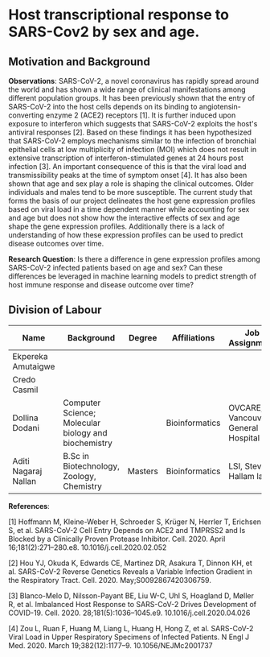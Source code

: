 # Host transcriptional response to SARS-Cov2 by sex and age.

## Motivation and Background



**Observations**: SARS-CoV-2, a novel coronavirus has rapidly spread around the world and has shown a wide range of clinical manifestations among different population groups. It has been previously shown that the entry of SARS-CoV-2 into the host cells depends on its binding to angiotensin-converting enzyme 2 (ACE2) receptors [1]. It is further induced upon exposure to interferon which suggests that SARS-CoV-2 exploits the host's antiviral responses [2]. Based on these findings it has been hypothesized that SARS-CoV-2 employs mechanisms similar to the infection of bronchial epithelial cells at low multiplicity of infection (MOI) which does not result in extensive transcription of interferon-stimulated genes at 24 hours post infection [3]. An important consequence of this is that the viral load and transmissibility peaks at the time of symptom onset [4]. It has also been shown that age and sex play a role is shaping the clinical outcomes. Older individuals and males tend to be more susceptible. The current study that forms the basis of our project delineates the host gene expression profiles based on viral load in a time dependent manner while accounting for sex and age but does not show how the interactive effects of sex and age shape the gene expression profiles. Additionally there is a lack of understanding of how these expression profiles can be used to predict disease outcomes over time. 

**Research Question**: Is there a difference in gene expression profiles among SARS-CoV-2 infected patients based on age and sex? Can these differences be leveraged in machine learning models to predict strength of host immune response and disease outcome over time? 

## Division of Labour 

| Name | Background | Degree | Affiliations | Job Assignment | Projected Contributions |
| ------------- | ------------- | ------------- | ------------- | ------------- | ------------- |
| Ekpereka Amutaigwe |  | | |  |  |
| Credo Casmil |  |  |  |  |  |
| Dollina Dodani | Computer Science; Molecular biology and biochemistry |  | Bioinformatics | OVCARE, Vancouver General Hospital |  |
| Aditi Nagaraj Nallan | B.Sc in Biotechnology, Zoology, Chemistry  |  Masters  | Bioinformatics  |  LSI, Steven Hallam lab |  Data download, DE analysis in R |


**References**:

[1] Hoffmann M, Kleine-Weber H, Schroeder S, Krüger N, Herrler T, Erichsen S, et al. SARS-CoV-2 Cell Entry Depends on ACE2 and TMPRSS2 and Is Blocked by a Clinically Proven Protease Inhibitor. Cell. 2020. April 16;181(2):271–280.e8. 10.1016/j.cell.2020.02.052

[2] Hou YJ, Okuda K, Edwards CE, Martinez DR, Asakura T, Dinnon KH, et al. SARS-CoV-2 Reverse Genetics Reveals a Variable Infection Gradient in the Respiratory Tract. Cell. 2020. May;S0092867420306759.

[3] Blanco-Melo D, Nilsson-Payant BE, Liu W-C, Uhl S, Hoagland D, Møller R, et al. Imbalanced Host Response to SARS-CoV-2 Drives Development of COVID-19. Cell. 2020. 28;181(5):1036–1045.e9. 10.1016/j.cell.2020.04.026

[4] Zou L, Ruan F, Huang M, Liang L, Huang H, Hong Z, et al. SARS-CoV-2 Viral Load in Upper Respiratory Specimens of Infected Patients. N Engl J Med. 2020. March 19;382(12):1177–9. 10.1056/NEJMc2001737 


